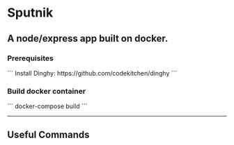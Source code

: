 # Sputnik
<h2>
A node/express app built on docker.
</h2>

<h3>
Prerequisites
</h3>
```
Install Dinghy: https://github.com/codekitchen/dinghy
```

<h3>
Build docker container
</h3>
```
docker-compose build
```





<hr>

<h2>
Useful Commands
<h2>
